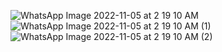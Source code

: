 ![WhatsApp Image 2022-11-05 at 2 19 10 AM](https://user-images.githubusercontent.com/56400384/200072450-aac5b04e-bd02-472a-9ade-a7991a752238.jpeg)
![WhatsApp Image 2022-11-05 at 2 19 10 AM (1)](https://user-images.githubusercontent.com/56400384/200072458-b38bbc9e-af33-404c-abc0-d0f9b606f6c2.jpeg)
![WhatsApp Image 2022-11-05 at 2 19 10 AM (2)](https://user-images.githubusercontent.com/56400384/200072464-caaba9f4-cf96-4937-a023-2a83c3b47da2.jpeg)
